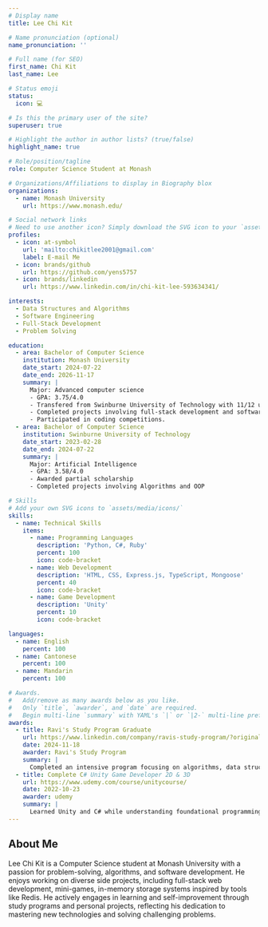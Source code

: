 ```yaml
---
# Display name
title: Lee Chi Kit

# Name pronunciation (optional)
name_pronunciation: ''

# Full name (for SEO)
first_name: Chi Kit
last_name: Lee

# Status emoji
status:
  icon: 💻

# Is this the primary user of the site?
superuser: true

# Highlight the author in author lists? (true/false)
highlight_name: true

# Role/position/tagline
role: Computer Science Student at Monash

# Organizations/Affiliations to display in Biography blox
organizations:
  - name: Monash University
    url: https://www.monash.edu/

# Social network links
# Need to use another icon? Simply download the SVG icon to your `assets/media/icons/` folder.
profiles:
  - icon: at-symbol
    url: 'mailto:chikitlee2001@gmail.com'
    label: E-mail Me
  - icon: brands/github
    url: https://github.com/yens5757
  - icon: brands/linkedin
    url: https://www.linkedin.com/in/chi-kit-lee-593634341/

interests:
  - Data Structures and Algorithms
  - Software Engineering
  - Full-Stack Development
  - Problem Solving

education:
  - area: Bachelor of Computer Science
    institution: Monash University 
    date_start: 2024-07-22
    date_end: 2026-11-17
    summary: |
      Major: Advanced computer science
      - GPA: 3.75/4.0
      - Transfered from Swinburne University of Technology with 11/12 units credited.
      - Completed projects involving full-stack development and software engineering.
      - Participated in coding competitions.
  - area: Bachelor of Computer Science
    institution: Swinburne University of Technology
    date_start: 2023-02-28
    date_end: 2024-07-22
    summary: |
      Major: Artificial Intelligence
      - GPA: 3.58/4.0
      - Awarded partial scholarship
      - Completed projects involving Algorithms and OOP

# Skills
# Add your own SVG icons to `assets/media/icons/`
skills:
  - name: Technical Skills
    items:
      - name: Programming Languages
        description: 'Python, C#, Ruby'
        percent: 100
        icon: code-bracket
      - name: Web Development
        description: 'HTML, CSS, Express.js, TypeScript, Mongoose'
        percent: 40
        icon: code-bracket
      - name: Game Development
        description: 'Unity'
        percent: 10
        icon: code-bracket

languages:
  - name: English
    percent: 100
  - name: Cantonese
    percent: 100
  - name: Mandarin
    percent: 100

# Awards.
#   Add/remove as many awards below as you like.
#   Only `title`, `awarder`, and `date` are required.
#   Begin multi-line `summary` with YAML's `|` or `|2-` multi-line prefix and indent 2 spaces below.
awards:
  - title: Ravi's Study Program Graduate
    url: https://www.linkedin.com/company/ravis-study-program/?originalSubdomain=au
    date: 2024-11-18
    awarder: Ravi's Study Program
    summary: |
      Completed an intensive program focusing on algorithms, data structures, and coding efficiency. As well as gained insights into industry best practices by networking with professionals from Big Tech companies, learning about their technical expertise, problem-solving approaches, and career paths.
  - title: Complete C# Unity Game Developer 2D & 3D
    url: https://www.udemy.com/course/unitycourse/
    date: 2022-10-23
    awarder: udemy
    summary: |
      Learned Unity and C# while understanding foundational programming concepts like object-oriented programming (OOP), event-driven design, singleton and factory design pattern.
---
```


## About Me

Lee Chi Kit is a Computer Science student at Monash University with a passion for problem-solving, algorithms, and software development. He enjoys working on diverse side projects, including full-stack web development, mini-games, in-memory storage systems inspired by tools like Redis. He actively engages in learning and self-improvement through study programs and personal projects, reflecting his dedication to mastering new technologies and solving challenging problems.

